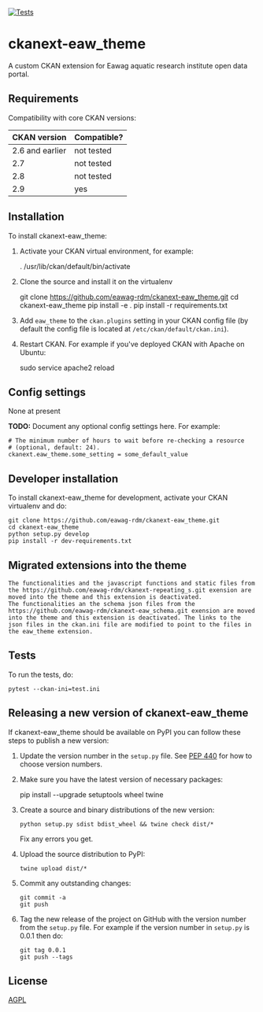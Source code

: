 [![Tests](https://github.com/eawag-rdm/ckanext-eaw_theme/workflows/Tests/badge.svg?branch=main)](https://github.com/eawag-rdm/ckanext-eaw_theme/actions)

# ckanext-eaw_theme

A custom CKAN extension for Eawag aquatic research institute open data portal.


## Requirements

Compatibility with core CKAN versions:

| CKAN version    | Compatible?   |
| --------------- | ------------- |
| 2.6 and earlier | not tested    |
| 2.7             | not tested    |
| 2.8             | not tested    |
| 2.9             | yes           |



## Installation

To install ckanext-eaw_theme:

1. Activate your CKAN virtual environment, for example:

     . /usr/lib/ckan/default/bin/activate

2. Clone the source and install it on the virtualenv

    git clone https://github.com/eawag-rdm/ckanext-eaw_theme.git
    cd ckanext-eaw_theme
    pip install -e .
	pip install -r requirements.txt

3. Add `eaw_theme` to the `ckan.plugins` setting in your CKAN
   config file (by default the config file is located at
   `/etc/ckan/default/ckan.ini`).

4. Restart CKAN. For example if you've deployed CKAN with Apache on Ubuntu:

     sudo service apache2 reload


## Config settings

None at present

**TODO:** Document any optional config settings here. For example:

	# The minimum number of hours to wait before re-checking a resource
	# (optional, default: 24).
	ckanext.eaw_theme.some_setting = some_default_value


## Developer installation

To install ckanext-eaw_theme for development, activate your CKAN virtualenv and
do:

    git clone https://github.com/eawag-rdm/ckanext-eaw_theme.git
    cd ckanext-eaw_theme
    python setup.py develop
    pip install -r dev-requirements.txt

## Migrated extensions into the theme

    The functionalities and the javascript functions and static files from the https://github.com/eawag-rdm/ckanext-repeating_s.git exension are moved into the theme and this extension is deactivated.
    The functionalities an the schema json files from the https://github.com/eawag-rdm/ckanext-eaw_schema.git exension are moved into the theme and this extension is deactivated. The links to the json files in the ckan.ini file are modified to point to the files in the eaw_theme extension.


## Tests

To run the tests, do:

    pytest --ckan-ini=test.ini


## Releasing a new version of ckanext-eaw_theme

If ckanext-eaw_theme should be available on PyPI you can follow these steps to publish a new version:

1. Update the version number in the `setup.py` file. See [PEP 440](http://legacy.python.org/dev/peps/pep-0440/#public-version-identifiers) for how to choose version numbers.

2. Make sure you have the latest version of necessary packages:

    pip install --upgrade setuptools wheel twine

3. Create a source and binary distributions of the new version:

       python setup.py sdist bdist_wheel && twine check dist/*

   Fix any errors you get.

4. Upload the source distribution to PyPI:

       twine upload dist/*

5. Commit any outstanding changes:

       git commit -a
       git push

6. Tag the new release of the project on GitHub with the version number from
   the `setup.py` file. For example if the version number in `setup.py` is
   0.0.1 then do:

       git tag 0.0.1
       git push --tags

## License

[AGPL](https://www.gnu.org/licenses/agpl-3.0.en.html)
